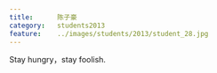 ```yaml
---
title:		陈子豪
category:	students2013
feature:	../images/students/2013/student_28.jpg
---
```

Stay hungry，stay foolish.


